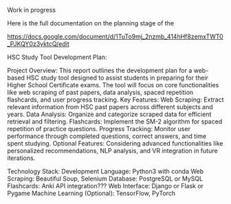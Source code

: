 Work in progress

Here is the full documentation on the planning stage of the

https://docs.google.com/document/d/1TuTo9mj_2nzmb_414hHf8zemxTWT0_PJKQY0z3yktcQ/edit

HSC Study Tool Development Plan:

Project Overview: This report outlines the development plan for a web-based HSC study tool designed to assist students in preparing for their Higher School Certificate exams. The tool will focus on core functionalities like web scraping of past papers, data analysis, spaced repetition flashcards, and user progress tracking. Key Features: Web Scraping: Extract relevant information from HSC past papers across different subjects and years. Data Analysis: Organize and categorize scraped data for efficient retrieval and filtering. Flashcards: Implement the SM-2 algorithm for spaced repetition of practice questions. Progress Tracking: Monitor user performance through completed questions, correct answers, and time spent studying. Optional Features: Considering advanced functionalities like personalized recommendations, NLP analysis, and VR integration in future iterations.

Technology Stack: Development Language: Python3 with conda Web Scraping: Beautiful Soup, Selenium Database: PostgreSQL or MySQL Flashcards: Anki API integration??? Web Interface: Django or Flask or Pygame Machine Learning (Optional): TensorFlow, PyTorch
